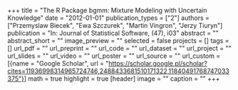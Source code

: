 +++
title = "The R Package bgmm: Mixture Modeling with Uncertain Knowledge"
date = "2012-01-01"
publication_types = ["2"]
authors = ["Przemyslaw Biecek", "Ewa Szczurek", "Martin Vingron", "Jerzy Tiuryn"]
publication = "In: Journal of Statistical Software, (47), i03"
abstract = ""
abstract_short = ""
image_preview = ""
selected = false
projects = []
tags = []
url_pdf = ""
url_preprint = ""
url_code = ""
url_dataset = ""
url_project = ""
url_slides = ""
url_video = ""
url_poster = ""
url_source = ""
url_custom = [{name = "Google Scholar", url = "https://scholar.google.pl/scholar?cites=11936998314965724746,2488433681510171322,11840491768747033375"}]
math = true
highlight = true
[header]
image = ""
caption = ""
+++
